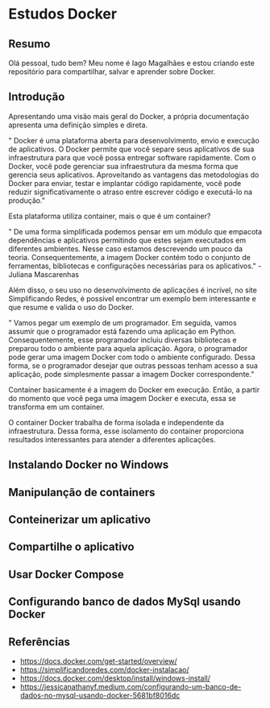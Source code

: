 # Estudos Docker

## Resumo
Olá pessoal, tudo bem?
Meu nome é Iago Magalhães e estou criando este repositório para compartilhar, salvar e aprender sobre Docker.

## Introdução
<p>
Apresentando uma visão mais geral do Docker, a própria documentação apresenta uma definição simples e direta.
</p>
    " Docker é uma plataforma aberta para desenvolvimento, envio e execução de aplicativos. O Docker permite que você separe seus aplicativos de sua infraestrutura para que você possa entregar software rapidamente. Com o Docker, você pode gerenciar sua infraestrutura da mesma forma que gerencia seus aplicativos. Aproveitando as vantagens das metodologias do Docker para enviar, testar e implantar código rapidamente, você pode reduzir significativamente o atraso entre escrever código e executá-lo na produção."
<p>
Esta plataforma utiliza container, mais o que é um container?
</p>
    " De uma forma simplificada podemos pensar em um módulo que empacota dependências e aplicativos permitindo que estes sejam executados em diferentes ambientes. 
    Nesse caso estamos descrevendo um pouco da teoria. 
    Consequentemente, a imagem Docker contém todo o conjunto de ferramentas, bibliotecas e configurações necessárias para os aplicativos." - Juliana Mascarenhas
<p>
  Além disso, o seu uso no desenvolvimento de aplicações é incrível, no site Simplificando Redes, é possível encontrar um exemplo bem interessante e que resume e valida o uso do Docker.
</p>
    " Vamos pegar um exemplo de um programador. Em seguida, vamos assumir que o programador está fazendo uma aplicação em Python.
    Consequentemente, esse programador incluiu diversas bibliotecas e preparou todo o ambiente para aquela aplicação. Agora, o programador pode gerar uma imagem Docker com todo o ambiente configurado. 
    Dessa forma, se o programador desejar que outras pessoas tenham acesso a sua aplicação, pode simplesmente passar a imagem Docker correspondente."
<p>
    Container basicamente é a imagem do Docker em execução. Então, a partir do momento que você pega uma imagem Docker e executa, essa se transforma em um container.
</p>
<p>
O container Docker trabalha de forma isolada e independente da infraestrutura. Dessa forma, esse isolamento do container proporciona resultados interessantes para atender a diferentes aplicações.
</p>

## Instalando Docker no Windows

## Manipulanção de containers

## Conteinerizar um aplicativo

## Compartilhe o aplicativo

## Usar Docker Compose

## Configurando banco de dados MySql usando Docker

## Referências
- https://docs.docker.com/get-started/overview/
- https://simplificandoredes.com/docker-instalacao/
- https://docs.docker.com/desktop/install/windows-install/
- https://jessicanathanyf.medium.com/configurando-um-banco-de-dados-no-mysql-usando-docker-5681bf8016dc
